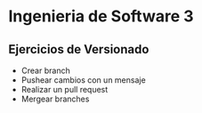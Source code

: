 # Ingenieria de Software 3

## Ejercicios de Versionado 
- Crear branch
- Pushear cambios con un mensaje 
- Realizar un pull request
- Mergear branches

